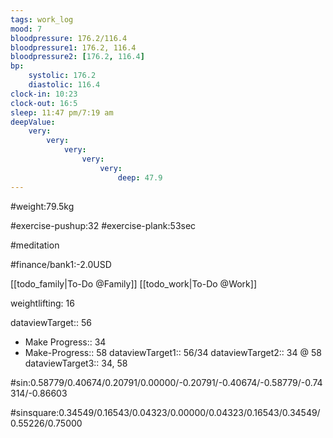 ```yaml
---
tags: work_log
mood: 7
bloodpressure: 176.2/116.4
bloodpressure1: 176.2, 116.4
bloodpressure2: [176.2, 116.4]
bp:
    systolic: 176.2
    diastolic: 116.4
clock-in: 10:23
clock-out: 16:5
sleep: 11:47 pm/7:19 am
deepValue: 
    very: 
        very: 
            very: 
                very: 
                    very: 
                        deep: 47.9
---
```


#weight:79.5kg

#exercise-pushup:32
#exercise-plank:53sec

#meditation




#finance/bank1:-2.0USD

[[todo_family|To-Do @Family]]
[[todo_work|To-Do @Work]]


weightlifting: 16

dataviewTarget:: 56
- Make Progress:: 34
- Make-Progress:: 58
dataviewTarget1:: 56/34
dataviewTarget2:: 34 @ 58
dataviewTarget3:: 34, 58

#sin:0.58779/0.40674/0.20791/0.00000/-0.20791/-0.40674/-0.58779/-0.74314/-0.86603

#sinsquare:0.34549/0.16543/0.04323/0.00000/0.04323/0.16543/0.34549/0.55226/0.75000

